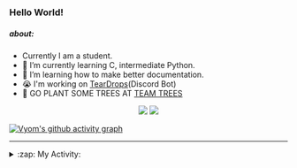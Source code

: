 ### Hello World!

##### about:
- Currently I am a student.
- 🌱 I’m currently learning C, intermediate Python.
- 🌱 I’m learning how to make better documentation.
- 😭 I'm working on [TearDrops](https://github.com/Vyvy-vi/TearDrops)(Discord Bot)
- 🌱 GO PLANT SOME TREES AT [TEAM TREES](https://teamtrees.org/)

<p align="center">
  <a href="https://twitter.com/Vyvy_viM"><img target="_blank" src="https://img.shields.io/badge/twitter%20@Vyvy_viM-0D95E8?style=for-the-badge&logo=twitter&logoColor=white"/></a> 
  <a href="https://vyvy-vi.github.io/portfolio"><img target="_blank" src="https://img.shields.io/badge/-I%27m_craving_for_open_source-green?style=for-the-badge&logo=github&logoColor=black"/></a> 
</p>

[![Vyom's github activity graph](https://activity-graph.herokuapp.com/graph?username=Vyvy-vi)](https://github.com/ashutosh00710/github-readme-activity-graph)

---
<details>
  <summary>:zap: My Activity:</summary>
  
<!--START_SECTION:waka-->
**I'm a Night 🦉** 

```text
🌞 Morning    50 commits     █░░░░░░░░░░░░░░░░░░░░░░░░   6.32% 
🌆 Daytime    252 commits    ████████░░░░░░░░░░░░░░░░░   31.86% 
🌃 Evening    282 commits    █████████░░░░░░░░░░░░░░░░   35.65% 
🌙 Night      207 commits    ██████░░░░░░░░░░░░░░░░░░░   26.17%

```
📅 **I'm Most Productive on Thursday** 

```text
Monday       136 commits    ████░░░░░░░░░░░░░░░░░░░░░   17.19% 
Tuesday      99 commits     ███░░░░░░░░░░░░░░░░░░░░░░   12.52% 
Wednesday    131 commits    ████░░░░░░░░░░░░░░░░░░░░░   16.56% 
Thursday     148 commits    ████░░░░░░░░░░░░░░░░░░░░░   18.71% 
Friday       57 commits     █░░░░░░░░░░░░░░░░░░░░░░░░   7.21% 
Saturday     81 commits     ██░░░░░░░░░░░░░░░░░░░░░░░   10.24% 
Sunday       139 commits    ████░░░░░░░░░░░░░░░░░░░░░   17.57%

```


📊 **This Week I Spent My Time On** 

```text
🔥 Editors: 
Vim                      5 hrs 27 mins       █████████████████████████   100.0%

🐱‍💻 Projects: 
blog                     3 hrs 35 mins       ████████████████░░░░░░░░░   65.64% 
TEC-Discord-Automation   1 hr 6 mins         █████░░░░░░░░░░░░░░░░░░░░   20.18% 
Unknown Project          20 mins             █░░░░░░░░░░░░░░░░░░░░░░░░   6.4% 
TEC-Discord-Oauth2       19 mins             █░░░░░░░░░░░░░░░░░░░░░░░░   6.04% 
vyvy-vi.github.io        5 mins              ░░░░░░░░░░░░░░░░░░░░░░░░░   1.67%

```


<!--END_SECTION:waka-->
</details>
